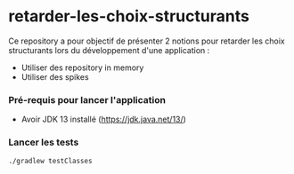 # retarder-les-choix-structurants

Ce repository a pour objectif de présenter 2 notions pour retarder les choix structurants lors du développement d'une application :
- Utiliser des repository in memory
- Utiliser des spikes


### Pré-requis pour lancer l'application
- Avoir JDK 13 installé (https://jdk.java.net/13/)


### Lancer les tests
```
./gradlew testClasses
```

